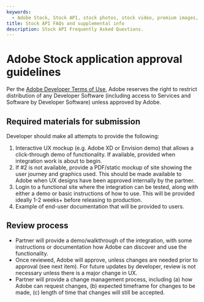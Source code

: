 ```yaml
---
keywords:
  - Adobe Stock, Stock API, stock photos, stock video, premium images, illustrations, Creative Cloud
title: Stock API FAQs and supplemental info
description: Stock API Frequently Asked Questions.
---
```


# Adobe Stock application approval guidelines

Per the [Adobe Developer Terms of Use](http://www.adobe.com/go/developer-terms), Adobe reserves the right to restrict distribution of any Developer Software (including access to Services and Software by Developer Software) unless approved by Adobe.

## Required materials for submission

Developer should make all attempts to provide the following:

1.  Interactive UX mockup (e.g. Adobe XD or Envision demo) that allows a click-through demo of functionality. If available, provided when integration work is about to begin.
1.  If #2 is not available, provide a PDF/static mockup of site showing the user journey and graphics used. This should be made available to Adobe when UX designs have been approved internally by the partner.
1.  Login to a functional site where the integration can be tested, along with either a demo or basic instructions of how to use. This will be provided ideally 1-2 weeks+ before releasing to production.
1.  Example of end-user documentation that will be provided to users.

## Review process

*   Partner will provide a demo/walkthrough of the integration, with some instructions or documentation how Adobe can discover and use the functionality.
*   Once reviewed, Adobe will approve, unless changes are needed prior to approval (see next item). For future updates by developer, review is not necessary unless there is a major change in UX.
*   Partner will provide a change management process, including (a) how Adobe can request changes, (b) expected timeframe for changes to be made, (c) length of time that changes will still be accepted.
